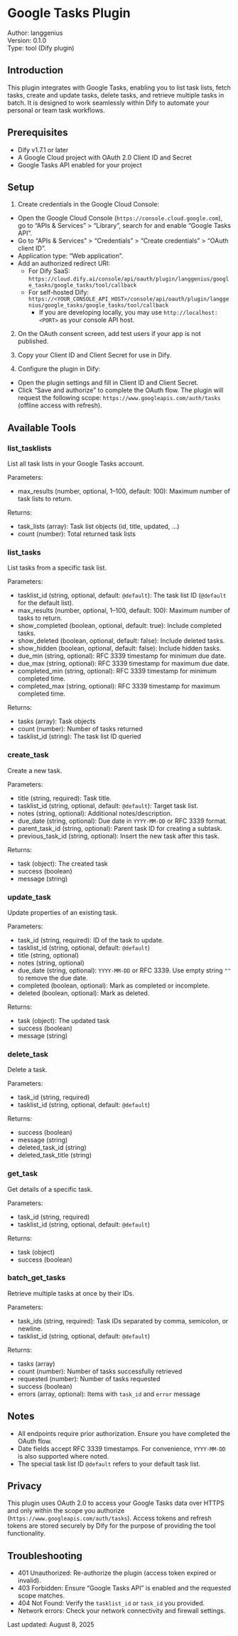 # Google Tasks Plugin

Author: langgenius  
Version: 0.1.0  
Type: tool (Dify plugin)

## Introduction

This plugin integrates with Google Tasks, enabling you to list task lists, fetch tasks, create and update tasks, delete tasks, and retrieve multiple tasks in batch. It is designed to work seamlessly within Dify to automate your personal or team task workflows.

## Prerequisites

- Dify v1.7.1 or later
- A Google Cloud project with OAuth 2.0 Client ID and Secret
- Google Tasks API enabled for your project

## Setup

1) Create credentials in the Google Cloud Console:
- Open the Google Cloud Console (`https://console.cloud.google.com`), go to “APIs & Services” > “Library”, search for and enable “Google Tasks API”.
- Go to “APIs & Services” > “Credentials” > “Create credentials” > “OAuth client ID”.
- Application type: “Web application”.
- Add an authorized redirect URI:
  - For Dify SaaS: `https://cloud.dify.ai/console/api/oauth/plugin/langgenius/google_tasks/google_tasks/tool/callback`
  - For self-hosted Dify: `https://<YOUR_CONSOLE_API_HOST>/console/api/oauth/plugin/langgenius/google_tasks/google_tasks/tool/callback`
    - If you are developing locally, you may use `http://localhost:<PORT>` as your console API host.

2) On the OAuth consent screen, add test users if your app is not published.

3) Copy your Client ID and Client Secret for use in Dify.

4) Configure the plugin in Dify:
- Open the plugin settings and fill in Client ID and Client Secret.
- Click “Save and authorize” to complete the OAuth flow. The plugin will request the following scope: `https://www.googleapis.com/auth/tasks` (offline access with refresh).

## Available Tools

### list_tasklists
List all task lists in your Google Tasks account.

Parameters:
- max_results (number, optional, 1–100, default: 100): Maximum number of task lists to return.

Returns:
- task_lists (array): Task list objects (id, title, updated, ...)
- count (number): Total returned task lists

### list_tasks
List tasks from a specific task list.

Parameters:
- tasklist_id (string, optional, default: `@default`): The task list ID (`@default` for the default list).
- max_results (number, optional, 1–100, default: 100): Maximum number of tasks to return.
- show_completed (boolean, optional, default: true): Include completed tasks.
- show_deleted (boolean, optional, default: false): Include deleted tasks.
- show_hidden (boolean, optional, default: false): Include hidden tasks.
- due_min (string, optional): RFC 3339 timestamp for minimum due date.
- due_max (string, optional): RFC 3339 timestamp for maximum due date.
- completed_min (string, optional): RFC 3339 timestamp for minimum completed time.
- completed_max (string, optional): RFC 3339 timestamp for maximum completed time.

Returns:
- tasks (array): Task objects
- count (number): Number of tasks returned
- tasklist_id (string): The task list ID queried

### create_task
Create a new task.

Parameters:
- title (string, required): Task title.
- tasklist_id (string, optional, default: `@default`): Target task list.
- notes (string, optional): Additional notes/description.
- due_date (string, optional): Due date in `YYYY-MM-DD` or RFC 3339 format.
- parent_task_id (string, optional): Parent task ID for creating a subtask.
- previous_task_id (string, optional): Insert the new task after this task.

Returns:
- task (object): The created task
- success (boolean)
- message (string)

### update_task
Update properties of an existing task.

Parameters:
- task_id (string, required): ID of the task to update.
- tasklist_id (string, optional, default: `@default`)
- title (string, optional)
- notes (string, optional)
- due_date (string, optional): `YYYY-MM-DD` or RFC 3339. Use empty string `""` to remove the due date.
- completed (boolean, optional): Mark as completed or incomplete.
- deleted (boolean, optional): Mark as deleted.

Returns:
- task (object): The updated task
- success (boolean)
- message (string)

### delete_task
Delete a task.

Parameters:
- task_id (string, required)
- tasklist_id (string, optional, default: `@default`)

Returns:
- success (boolean)
- message (string)
- deleted_task_id (string)
- deleted_task_title (string)

### get_task
Get details of a specific task.

Parameters:
- task_id (string, required)
- tasklist_id (string, optional, default: `@default`)

Returns:
- task (object)
- success (boolean)

### batch_get_tasks
Retrieve multiple tasks at once by their IDs.

Parameters:
- task_ids (string, required): Task IDs separated by comma, semicolon, or newline.
- tasklist_id (string, optional, default: `@default`)

Returns:
- tasks (array)
- count (number): Number of tasks successfully retrieved
- requested (number): Number of tasks requested
- success (boolean)
- errors (array, optional): Items with `task_id` and `error` message

## Notes

- All endpoints require prior authorization. Ensure you have completed the OAuth flow.
- Date fields accept RFC 3339 timestamps. For convenience, `YYYY-MM-DD` is also supported where noted.
- The special task list ID `@default` refers to your default task list.

## Privacy

This plugin uses OAuth 2.0 to access your Google Tasks data over HTTPS and only within the scope you authorize (`https://www.googleapis.com/auth/tasks`). Access tokens and refresh tokens are stored securely by Dify for the purpose of providing the tool functionality.

## Troubleshooting

- 401 Unauthorized: Re-authorize the plugin (access token expired or invalid).
- 403 Forbidden: Ensure “Google Tasks API” is enabled and the requested scope matches.
- 404 Not Found: Verify the `tasklist_id` or `task_id` you provided.
- Network errors: Check your network connectivity and firewall settings.

Last updated: August 8, 2025